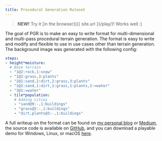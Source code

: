 ```yaml
---
title: Procedural Generation Ruleset
---
```


> **NEW!** Try it [in the browser]({{ site.url }}/play/)! Works well :)

The goal of PGR is to make an easy to write format for multi-dimensional and multi-pass procedural terrain generation. The format is easy to write and modify and flexible to use in use cases other than terrain generation. The background image was generated with the following config:

```yaml
steps:
- height*moisture:
  # Base terrain
  - "1@2:rock,1:snow"
  - "1@2:grass,3:plants"
  - "2@1:sand,2:dirt,2:grass,3:plants"
  - "1@2:sand,1:dirt,1:grass,1:plants,2:=water"
  - "3@1:=water"
  - tile*population:
    # Adding cities
    - "sand@9:-,1:buildings"
    - "grass@2:-,1:buildings"
    - "dirt,plants@3:-,1:buildings"
```

A full writeup on the format can be found on [my personal blog](https://www.gammagames.net/posts/programming/procgen-ruleset) or [Medium](https://medium.com/@gammagames/procedural-generation-ruleset-478a7aeb4c12), the source code is available on [GitHub](https://github.com/GammaGames/procedural-generation-ruleset/blob/master/assets/scripts/tilegen.gd), and you can download a playable demo for Windows, Linux, or macOS [here](download).
